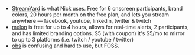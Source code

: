 * [StreamYard](https://streamyard.com/pricing) is what Nick uses. Free for 6 onscreen participants, brand colors, 20 hours per month on the free plan, and lets you stream anywhere — facebook,  youtube, linkedin, twitter & twitch
* [melon](https://melonapp.com/) is free for up to 4 hours, allows for real-time alerts, 2 participants, and has limited branding options. $5 (with coupon) it's $5/mo to mirror to up to 3 platforms (i.e. twitch / youtube / twitter)
* [obs](https://obsproject.com/) is confusing and hard to use, but FOSS. 